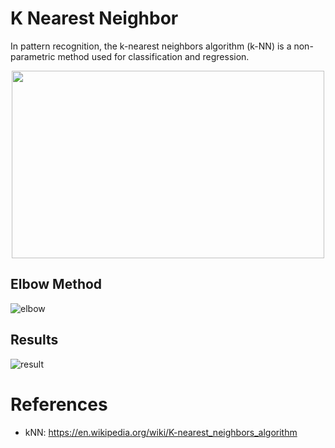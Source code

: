 # K Nearest Neighbor

In pattern recognition, the k-nearest neighbors algorithm (k-NN) is a non-parametric method used for classification and regression.

<p align="center">
    <img src="./imgs/kNN_example.gif" width=500 height = 300 />
</p>

## Elbow Method
![elbow](./imgs/elbow.PNG)

## Results
![result](./imgs/result.PNG)

# References
- kNN: https://en.wikipedia.org/wiki/K-nearest_neighbors_algorithm